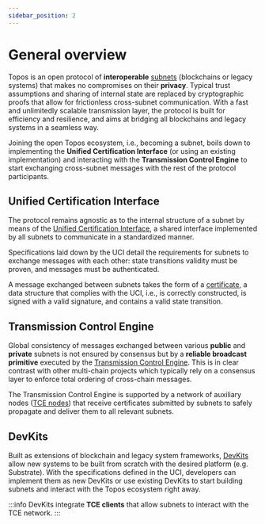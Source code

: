 ```yaml
---
sidebar_position: 2
---
```


# General overview

Topos is an open protocol of **interoperable** [subnets](/subnets) (blockchains or legacy systems) that makes no compromises on their **privacy**. Typical trust assumptions and sharing of internal state are replaced by cryptographic proofs that allow for frictionless cross-subnet communication. With a fast and unlimitedly scalable transmission layer, the protocol is built for efficiency and resilience, and aims at bridging all blockchains and legacy systems in a seamless way.

Joining the open Topos ecosystem, i.e., becoming a subnet, boils down to implementing the **Unified Certification Interface** (or using an existing implementation) and interacting with the **Transmission Control Engine** to start exchanging cross-subnet messages with the rest of the protocol participants.

## Unified Certification Interface

The protocol remains agnostic as to the internal structure of a subnet by means of the [Unified Certification Interface](/learn/uci/overview), a shared interface implemented by all subnets to communicate in a standardized manner.

Specifications laid down by the UCI detail the requirements for subnets to exchange messages with each other: state transitions validity must be proven, and messages must be authenticated.

A message exchanged between subnets takes the form of a [certificate](/learn/uci/overview#certificate), a data structure that complies with the UCI, i.e., is correctly constructed, is signed with a valid signature, and contains a valid state transition.

## Transmission Control Engine

Global consistency of messages exchanged between various **public** and **private** subnets is not ensured by consensus but by a **reliable broadcast primitive** executed by the [Transmission Control Engine](/learn/tce/overview). This is in clear contrast with other multi-chain projects which typically rely on a consensus layer to enforce total ordering of cross-chain messages.

The Transmission Control Engine is supported by a network of auxiliary nodes ([TCE nodes](/learn/tce/tce-nodes)) that receive certificates submitted by subnets to safely propagate and deliver them to all relevant subnets.

## DevKits

Built as extensions of blockchain and legacy system frameworks, [DevKits](/build/overview#devkits) allow new systems to be built from scratch with the desired platform (e.g. Substrate). With the specifications defined in the UCI, developers can implement them as new DevKits or use existing DevKits to start building subnets and interact with the Topos ecosystem right away.

:::info
DevKits integrate **TCE clients** that allow subnets to interact with the TCE network.
:::
